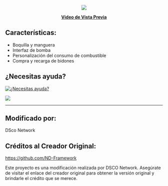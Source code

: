 <p align="center">
  <img src="https://media.discordapp.net/attachments/1145915149627166781/1156860638799347724/image.png" />
</p>
<p align='center'><b><a href="https://www.youtube.com/watch?v=tQ0cL9qGqbA">Video de Vista Previa</a></b>

## Características:
* Boquilla y manguera
* Interfaz de bomba
* Personalización del consumo de combustible
* Compra y recarga de bidones

## ¿Necesitas ayuda?
[![¿Necesitas ayuda?](https://media.discordapp.net/attachments/1145915149627166781/1156860638799347724/image.png)](https://discord.gg/5UUJ2ffVY4)

<a href="https://www.youtube.com/watch?v=tQ0cL9qGqbA"><img src="https://cdn.discordapp.com/attachments/1143757665374318752/1157084152949125280/SPOILER_image.png" /></a>

---

## Modificado por:
DSco Network

## Créditos al Creador Original:
https://github.com/ND-Framework

Este proyecto es una modificación realizada por DSCO Network. Asegúrate de visitar el enlace del creador original para obtener la versión original y brindarle el crédito que se merece.

